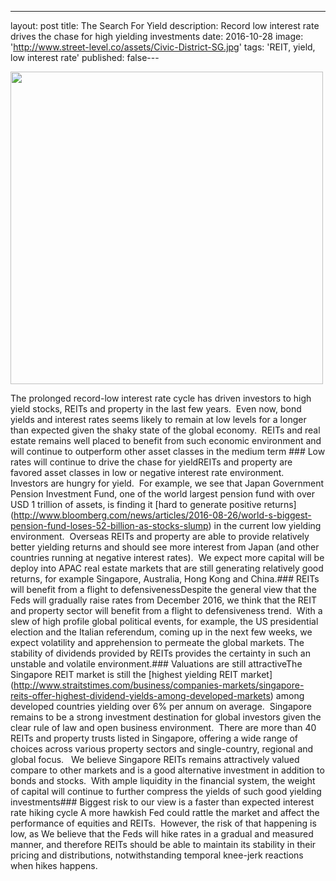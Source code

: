 ---
layout: post
title: The Search For Yield
description: Record low interest rate drives the chase for high yielding investments 
date: 2016-10-28
image: 'http://www.street-level.co/assets/Civic-District-SG.jpg'
tags: 'REIT, yield, low interest rate'
published: false---

<img src="http://www.street-level.co/assets/Civic-District-SG.jpg" width="500px"><br>

The prolonged record-low interest rate cycle has driven investors to high yield stocks, REITs and property in the last few years.  Even now, bond yields and interest rates seems likely to remain at low levels for a longer than expected given the shaky state of the global economy.  REITs and real estate remains well placed to benefit from such economic environment and will continue to outperform other asset classes in the medium term <!--more-->### Low rates will continue to drive the chase for yieldREITs and property are favored asset classes in low or negative interest rate environment.  Investors are hungry for yield.  For example, we see that Japan Government Pension Investment Fund, one of the world largest pension fund with over USD 1 trillion of assets, is finding it [hard to generate positive returns] (http://www.bloomberg.com/news/articles/2016-08-26/world-s-biggest-pension-fund-loses-52-billion-as-stocks-slump) in the current low yielding environment.  Overseas REITs and property are able to provide relatively better yielding returns and should see more interest from Japan (and other countries running at negative interest rates).  We expect more capital will be deploy into APAC real estate markets that are still generating relatively good returns, for example Singapore, Australia, Hong Kong and China.### REITs will benefit from a flight to defensivenessDespite the general view that the Feds will gradually raise rates from December 2016, we think that the REIT and property sector will benefit from a flight to defensiveness trend.  With a slew of high profile global political events, for example, the US presidential election and the Italian referendum, coming up in the next few weeks, we expect volatility and apprehension to permeate the global markets. The stability of dividends provided by REITs provides the certainty in such an unstable and volatile environment.### Valuations are still attractiveThe Singapore REIT market is still the [highest yielding REIT market] (http://www.straitstimes.com/business/companies-markets/singapore-reits-offer-highest-dividend-yields-among-developed-markets) among developed countries yielding over 6% per annum on average.  Singapore remains to be a strong investment destination for global investors given the clear rule of law and open business environment.  There are more than 40 REITs and property trusts listed in Singapore, offering a wide range of choices across various property sectors and single-country, regional and global focus.   We believe Singapore REITs remains attractively valued compare to other markets and is a good alternative investment in addition to bonds and stocks.  With ample liquidity in the financial system, the weight of capital will continue to further compress the yields of such good yielding investments### Biggest risk to our view is a faster than expected interest rate hiking cycle A more hawkish Fed could rattle the market and affect the performance of equities and REITs.  However, the risk of that happening is low, as We believe that the Feds will hike rates in a gradual and measured manner, and therefore REITs should be able to maintain its stability in their pricing and distributions, notwithstanding temporal knee-jerk reactions when hikes happens.

